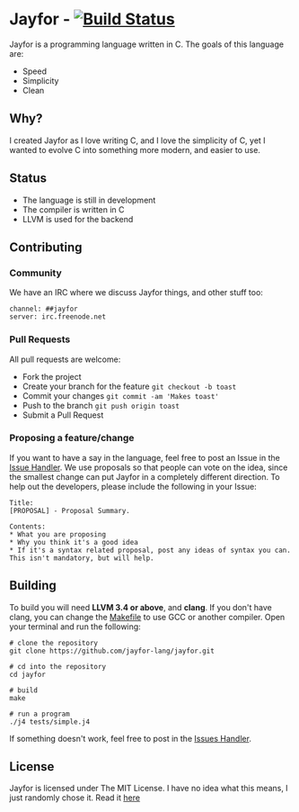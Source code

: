 # Jayfor - [![Build Status](https://travis-ci.org/jayfor-lang/jayfor.svg?branch=master)](https://travis-ci.org/jayfor-lang/jayfor)
Jayfor is a programming language written in C. The goals of this language are:

* Speed
* Simplicity
* Clean

## Why?
I created Jayfor as I love writing C, and I love the simplicity of C, yet I wanted to evolve C
into something more modern, and easier to use.

## Status
* The language is still in development
* The compiler is written in C
* LLVM is used for the backend

## Contributing
### Community
We have an IRC where we discuss Jayfor things, and other stuff too:

    channel: ##jayfor
    server: irc.freenode.net

### Pull Requests
All pull requests are welcome:

* Fork the project
* Create your branch for the feature `git checkout -b toast`
* Commit your changes                `git commit -am 'Makes toast'`
* Push to the branch                 `git push origin toast`
* Submit a Pull Request

### Proposing a feature/change
If you want to have a say in the language, feel free to post an Issue in the [Issue Handler](issues). We
use proposals so that people can vote on the idea, since the smallest change can put Jayfor in a completely
different direction. To help out the developers, please include the following in your Issue:

    Title:
    [PROPOSAL] - Proposal Summary.

    Contents:
    * What you are proposing
    * Why you think it's a good idea
    * If it's a syntax related proposal, post any ideas of syntax you can. This isn't mandatory, but will help.

## Building
To build you will need **LLVM 3.4 or above**, and **clang**. If you don't have clang,
you can change the [Makefile](Makefile) to use GCC or another compiler. Open your
terminal and run the following:

    # clone the repository
    git clone https://github.com/jayfor-lang/jayfor.git
    
    # cd into the repository
    cd jayfor

    # build
    make

    # run a program
    ./j4 tests/simple.j4

If something doesn't work, feel free to post in the [Issues Handler](issues).

## License
Jayfor is licensed under The MIT License. I have no idea
what this means, I just randomly chose it. Read it [here](misc/LICENSE.md)
